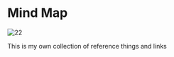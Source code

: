 # Mind Map

![22](https://user-images.githubusercontent.com/66105746/131903845-db5230d0-1d26-4c8e-8897-6a32b66c61f4.jpg)

This is my own collection of reference things and links
